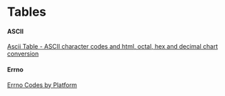 
# Tables

#### ASCII

[Ascii Table - ASCII character codes and html, octal, hex and decimal chart conversion](http://www.asciitable.com/)

#### Errno

[Errno Codes by Platform](http://www.ioplex.com/~miallen/errcmp.html)

